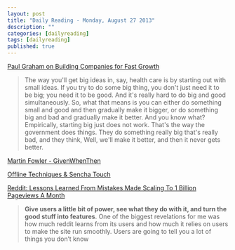 ```yaml
---
layout: post
title: "Daily Reading - Monday, August 27 2013"
description: ""
categories: [dailyreading]
tags: [dailyreading]
published: true
---
```


[Paul Graham on Building Companies for Fast Growth](http://www.inc.com/magazine/201309/issie-lapowsky/how-paul-graham-became-successful.html)  
> The way you'll get big ideas in, say, health care is by starting out with small ideas. If you try to do some big thing, you don't just need it to be big; you need it to be good. And it's really hard to do big and good simultaneously. So, what that means is you can either do something small and good and then gradually make it bigger, or do something big and bad and gradually make it better. And you know what? Empirically, starting big just does not work. That's the way the government does things. They do something really big that's really bad, and they think, Well, we'll make it better, and then it never gets better.

[Martin Fowler - GivenWhenThen](http://martinfowler.com/bliki/GivenWhenThen.html)

[Offline Techniques & Sencha Touch](http://www.sencha.com/blog/offline-techniques-sencha-touch)

[Reddit: Lessons Learned From Mistakes Made Scaling To 1 Billion Pageviews A Month](http://highscalability.com/blog/2013/8/26/reddit-lessons-learned-from-mistakes-made-scaling-to-1-billi.html)
> __Give users a little bit of power, see what they do with it, and turn the good stuff into features__. One of the biggest revelations for me was how much reddit learns from its users and how much it relies on users to make the site run smoothly. Users are going to tell you a lot of things you don’t know

<!--break-->
